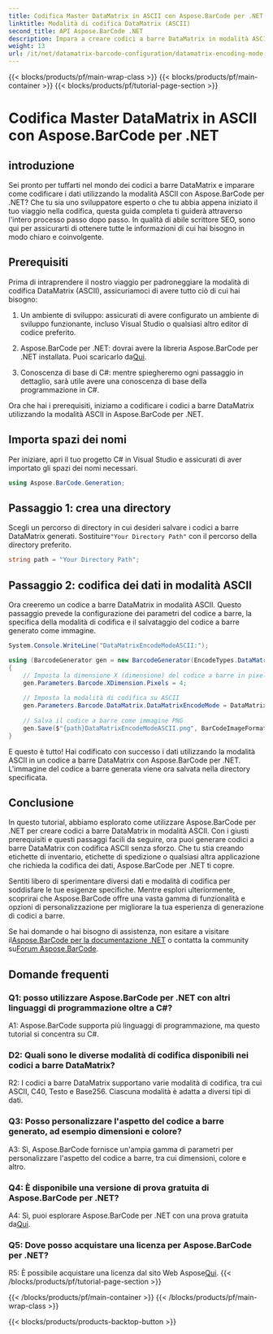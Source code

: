 ```yaml
---
title: Codifica Master DataMatrix in ASCII con Aspose.BarCode per .NET
linktitle: Modalità di codifica DataMatrix (ASCII)
second_title: API Aspose.BarCode .NET
description: Impara a creare codici a barre DataMatrix in modalità ASCII utilizzando Aspose.BarCode per .NET. Guida passo passo per gli sviluppatori.
weight: 13
url: /it/net/datamatrix-barcode-configuration/datamatrix-encoding-mode-ascii/
---
```


{{< blocks/products/pf/main-wrap-class >}}
{{< blocks/products/pf/main-container >}}
{{< blocks/products/pf/tutorial-page-section >}}

# Codifica Master DataMatrix in ASCII con Aspose.BarCode per .NET

## introduzione

Sei pronto per tuffarti nel mondo dei codici a barre DataMatrix e imparare come codificare i dati utilizzando la modalità ASCII con Aspose.BarCode per .NET? Che tu sia uno sviluppatore esperto o che tu abbia appena iniziato il tuo viaggio nella codifica, questa guida completa ti guiderà attraverso l'intero processo passo dopo passo. In qualità di abile scrittore SEO, sono qui per assicurarti di ottenere tutte le informazioni di cui hai bisogno in modo chiaro e coinvolgente.

## Prerequisiti

Prima di intraprendere il nostro viaggio per padroneggiare la modalità di codifica DataMatrix (ASCII), assicuriamoci di avere tutto ciò di cui hai bisogno:

1. Un ambiente di sviluppo: assicurati di avere configurato un ambiente di sviluppo funzionante, incluso Visual Studio o qualsiasi altro editor di codice preferito.

2.  Aspose.BarCode per .NET: dovrai avere la libreria Aspose.BarCode per .NET installata. Puoi scaricarlo da[Qui](https://releases.aspose.com/barcode/net/).

3. Conoscenza di base di C#: mentre spiegheremo ogni passaggio in dettaglio, sarà utile avere una conoscenza di base della programmazione in C#.

Ora che hai i prerequisiti, iniziamo a codificare i codici a barre DataMatrix utilizzando la modalità ASCII in Aspose.BarCode per .NET.

## Importa spazi dei nomi

Per iniziare, apri il tuo progetto C# in Visual Studio e assicurati di aver importato gli spazi dei nomi necessari.

```csharp
using Aspose.BarCode.Generation;
```

## Passaggio 1: crea una directory

 Scegli un percorso di directory in cui desideri salvare i codici a barre DataMatrix generati. Sostituire`"Your Directory Path"` con il percorso della directory preferito.

```csharp
string path = "Your Directory Path";
```

## Passaggio 2: codifica dei dati in modalità ASCII

Ora creeremo un codice a barre DataMatrix in modalità ASCII. Questo passaggio prevede la configurazione dei parametri del codice a barre, la specifica della modalità di codifica e il salvataggio del codice a barre generato come immagine.

```csharp
System.Console.WriteLine("DataMatrixEncodeModeASCII:");

using (BarcodeGenerator gen = new BarcodeGenerator(EncodeTypes.DataMatrix, "Aspose"))
{
    // Imposta la dimensione X (dimensione) del codice a barre in pixel
    gen.Parameters.Barcode.XDimension.Pixels = 4;
    
    // Imposta la modalità di codifica su ASCII
    gen.Parameters.Barcode.DataMatrix.DataMatrixEncodeMode = DataMatrixEncodeMode.ASCII;
    
    // Salva il codice a barre come immagine PNG
    gen.Save($"{path}DataMatrixEncodeModeASCII.png", BarCodeImageFormat.Png);
}
```

E questo è tutto! Hai codificato con successo i dati utilizzando la modalità ASCII in un codice a barre DataMatrix con Aspose.BarCode per .NET. L'immagine del codice a barre generata viene ora salvata nella directory specificata.

## Conclusione

In questo tutorial, abbiamo esplorato come utilizzare Aspose.BarCode per .NET per creare codici a barre DataMatrix in modalità ASCII. Con i giusti prerequisiti e questi passaggi facili da seguire, ora puoi generare codici a barre DataMatrix con codifica ASCII senza sforzo. Che tu stia creando etichette di inventario, etichette di spedizione o qualsiasi altra applicazione che richieda la codifica dei dati, Aspose.BarCode per .NET ti copre.

Sentiti libero di sperimentare diversi dati e modalità di codifica per soddisfare le tue esigenze specifiche. Mentre esplori ulteriormente, scoprirai che Aspose.BarCode offre una vasta gamma di funzionalità e opzioni di personalizzazione per migliorare la tua esperienza di generazione di codici a barre.

 Se hai domande o hai bisogno di assistenza, non esitare a visitare il[Aspose.BarCode per la documentazione .NET](https://reference.aspose.com/barcode/net/) o contatta la community su[Forum Aspose.BarCode](https://forum.aspose.com/c/barcode/13).

## Domande frequenti

### Q1: posso utilizzare Aspose.BarCode per .NET con altri linguaggi di programmazione oltre a C#?

A1: Aspose.BarCode supporta più linguaggi di programmazione, ma questo tutorial si concentra su C#.

### D2: Quali sono le diverse modalità di codifica disponibili nei codici a barre DataMatrix?

R2: I codici a barre DataMatrix supportano varie modalità di codifica, tra cui ASCII, C40, Testo e Base256. Ciascuna modalità è adatta a diversi tipi di dati.

### Q3: Posso personalizzare l'aspetto del codice a barre generato, ad esempio dimensioni e colore?

A3: Sì, Aspose.BarCode fornisce un'ampia gamma di parametri per personalizzare l'aspetto del codice a barre, tra cui dimensioni, colore e altro.

### Q4: È disponibile una versione di prova gratuita di Aspose.BarCode per .NET?

 A4: Sì, puoi esplorare Aspose.BarCode per .NET con una prova gratuita da[Qui](https://releases.aspose.com/).

### Q5: Dove posso acquistare una licenza per Aspose.BarCode per .NET?

 R5: È possibile acquistare una licenza dal sito Web Aspose[Qui](https://purchase.aspose.com/buy).
{{< /blocks/products/pf/tutorial-page-section >}}

{{< /blocks/products/pf/main-container >}}
{{< /blocks/products/pf/main-wrap-class >}}

{{< blocks/products/products-backtop-button >}}
